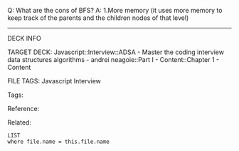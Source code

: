 Q: What are the cons of BFS?
A: 1.More memory (it uses more memory to keep track of the parents and the children nodes of that level)
<!--ID: 1690026322060-->

---

DECK INFO

TARGET DECK: Javascript::Interview::ADSA - Master the coding interview data structures algorithms - andrei neagoie::Part I - Content::Chapter 1 - Content

FILE TAGS: Javascript Interview

Tags:

Reference:

Related:

```dataview
LIST
where file.name = this.file.name
```
